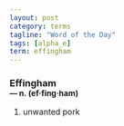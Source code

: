 ```yaml
---
layout: post
category: terms
tagline: "Word of the Day"
tags: [alpha_e]
term: effingham
---
```


<h3>Effingham<br/> <small>&mdash; n. (ef<span>&middot;</span>fing<span>&middot;</span>ham)</small></h3>
<p><ol>
<li>unwanted pork</li>
</ol></p>
